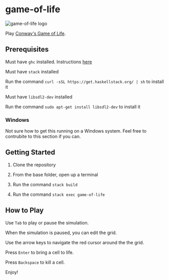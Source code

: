 # game-of-life

![game-of-life logo](https://user-images.githubusercontent.com/52359514/60774904-1617e680-a0e9-11e9-9898-f9a950514874.png)

Play [Conway's Game of Life](https://en.wikipedia.org/wiki/Conway%27s_Game_of_Life). 

## Prerequisites

Must have `ghc` installed. Instructions [here](https://downloads.haskell.org/~ghc/6.8.3/docs/html/users_guide/installing-bin-distrib.html)

Must have `stack` installed

Run the command `curl -sSL https://get.haskellstack.org/ | sh` to install it

Must have `libsdl2-dev` installed

Run the command `sudo apt-get install libsdl2-dev` to install it

### Windows 

Not sure how to get this running on a Windows system. Feel free to contrubite to this section if you can.

## Getting Started

1. Clone the repository

2. From the base folder, open up a terminal

3. Run the command `stack build`

4. Run the command `stack exec game-of-life`

## How to Play

Use `Tab` to play or pause the simulation.

When the simulation is paused, you can edit the grid.

Use the arrow keys to navigate the red cursor around the the grid.

Press `Enter` to bring a cell to life.

Press `Backspace` to kill a cell.

Enjoy!
